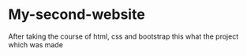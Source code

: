 # My-second-website
After taking the course of html, css and bootstrap this what the project which was made
